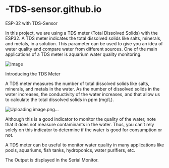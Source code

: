 # -TDS-sensor.github.io
ESP-32 with TDS-Sensor

In this project, we  are using a TDS meter (Total Dissolved Solids) with the ESP32. A TDS meter indicates the total dissolved solids like salts, minerals, and metals, in a solution. This parameter can be used to give you an idea of water quality and compare water from different sources. One of the main applications of a TDS meter is aquarium water quality monitoring.

![image](https://user-images.githubusercontent.com/97583689/218449111-5d29f393-7fcb-4e79-838e-e621307e0edd.png)

Introducing the TDS Meter

A TDS meter measures the number of total dissolved solids like salts, minerals, and metals in the water. As the number of dissolved solids in the water increases, the conductivity of the water increases, and that allow us to calculate the total dissolved solids in ppm (mg/L).

![Uploading image.png…]()

Although this is a good indicator to monitor the quality of the water, note that it does not measure contaminants in the water. Thus, you can’t rely solely on this indicator to determine if the water is good for consumption or not.

A TDS meter can be useful to monitor water quality in many applications like pools, aquariums, fish tanks, hydroponics, water purifiers, etc.

The Output is displayed in the Serial Monitor.

